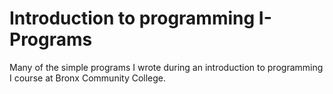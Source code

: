 # Introduction to programming I-Programs
Many of the simple programs I wrote during an introduction to programming I course at Bronx Community College.
